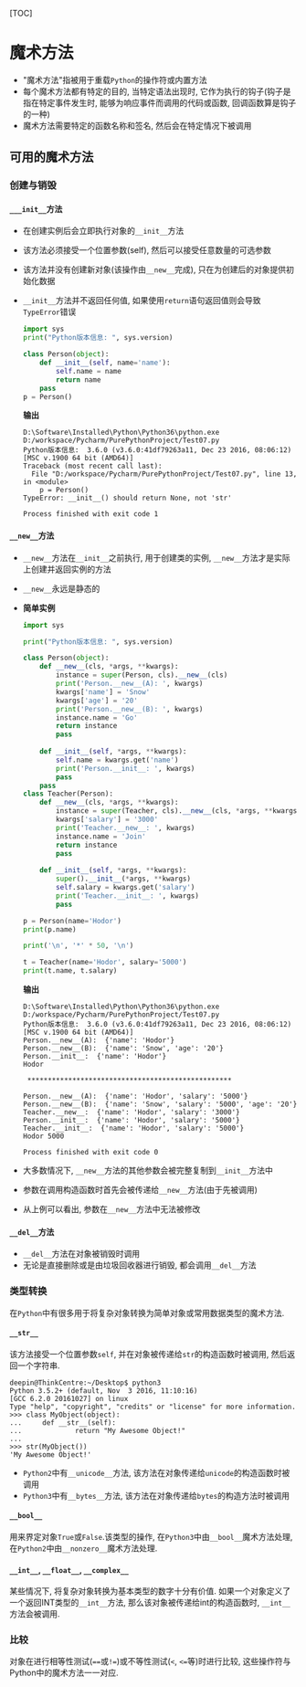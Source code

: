 [TOC]

# 魔术方法

- "魔术方法"指被用于重载`Python`的操作符或内置方法
- 每个魔术方法都有特定的目的, 当特定语法出现时, 它作为执行的钩子(钩子是指在特定事件发生时, 能够为响应事件而调用的代码或函数, 回调函数算是钩子的一种)
- 魔术方法需要特定的函数名称和签名, 然后会在特定情况下被调用

## 可用的魔术方法

### 创建与销毁

#### `___init__`方法

- 在创建实例后会立即执行对象的`__init__`方法

- 该方法必须接受一个位置参数(self), 然后可以接受任意数量的可选参数

- 该方法并没有创建新对象(该操作由`__new__`完成), 只在为创建后的对象提供初始化数据

- `__init__`方法并不返回任何值, 如果使用`return`语句返回值则会导致`TypeError`错误

  ```python
  import sys
  print("Python版本信息: ", sys.version)

  class Person(object):
      def __init__(self, name='name'):
          self.name = name
          return name
      pass
  p = Person()
  ```

  **输出**

  ```shell
  D:\Software\Installed\Python\Python36\python.exe D:/workspace/Pycharm/PurePythonProject/Test07.py
  Python版本信息:  3.6.0 (v3.6.0:41df79263a11, Dec 23 2016, 08:06:12) [MSC v.1900 64 bit (AMD64)]
  Traceback (most recent call last):
    File "D:/workspace/Pycharm/PurePythonProject/Test07.py", line 13, in <module>
      p = Person()
  TypeError: __init__() should return None, not 'str'

  Process finished with exit code 1
  ```

#### `__new__`方法

- `__new__`方法在`__init__`之前执行, 用于创建类的实例, `__new__`方法才是实际上创建并返回实例的方法

- `__new__`永远是静态的

- **简单实例**

  ```python
  import sys

  print("Python版本信息: ", sys.version)

  class Person(object):
      def __new__(cls, *args, **kwargs):
          instance = super(Person, cls).__new__(cls)
          print('Person.__new__(A): ', kwargs)
          kwargs['name'] = 'Snow'
          kwargs['age'] = '20'
          print('Person.__new__(B): ', kwargs)
          instance.name = 'Go'
          return instance
          pass
          
      def __init__(self, *args, **kwargs):
          self.name = kwargs.get('name')
          print('Person.__init__: ', kwargs)
          pass
      pass
  class Teacher(Person):
      def __new__(cls, *args, **kwargs):
          instance = super(Teacher, cls).__new__(cls, *args, **kwargs)
          kwargs['salary'] = '3000'
          print('Teacher.__new__: ', kwargs)
          instance.name = 'Join'
          return instance
          pass
    
      def __init__(self, *args, **kwargs):
          super().__init__(*args, **kwargs)
          self.salary = kwargs.get('salary')
          print('Teacher.__init__: ', kwargs)
          pass

  p = Person(name='Hodor')
  print(p.name)

  print('\n', '*' * 50, '\n')

  t = Teacher(name='Hodor', salary='5000')
  print(t.name, t.salary)
  ```

  **输出**

  ```shell
  D:\Software\Installed\Python\Python36\python.exe D:/workspace/Pycharm/PurePythonProject/Test07.py
  Python版本信息:  3.6.0 (v3.6.0:41df79263a11, Dec 23 2016, 08:06:12) [MSC v.1900 64 bit (AMD64)]
  Person.__new__(A):  {'name': 'Hodor'}
  Person.__new__(B):  {'name': 'Snow', 'age': '20'}
  Person.__init__:  {'name': 'Hodor'}
  Hodor

   ************************************************** 

  Person.__new__(A):  {'name': 'Hodor', 'salary': '5000'}
  Person.__new__(B):  {'name': 'Snow', 'salary': '5000', 'age': '20'}
  Teacher.__new__:  {'name': 'Hodor', 'salary': '3000'}
  Person.__init__:  {'name': 'Hodor', 'salary': '5000'}
  Teacher.__init__:  {'name': 'Hodor', 'salary': '5000'}
  Hodor 5000

  Process finished with exit code 0
  ```

- 大多数情况下, `__new__`方法的其他参数会被完整复制到`__init__`方法中

- 参数在调用构造函数时首先会被传递给`__new__`方法(由于先被调用)

- 从上例可以看出, 参数在`__new__`方法中无法被修改

#### `__del__`方法

- `__del__`方法在对象被销毁时调用
- 无论是直接删除或是由垃圾回收器进行销毁, 都会调用`__del__`方法

### 类型转换

在`Python`中有很多用于将复杂对象转换为简单对象或常用数据类型的魔术方法.

#### `__str__`

该方法接受一个位置参数`self`, 并在对象被传递给`str`的构造函数时被调用, 然后返回一个字符串.

```shell
deepin@ThinkCentre:~/Desktop$ python3
Python 3.5.2+ (default, Nov  3 2016, 11:10:16) 
[GCC 6.2.0 20161027] on linux
Type "help", "copyright", "credits" or "license" for more information.
>>> class MyObject(object):
...     def __str__(self):
...             return "My Awesome Object!"
... 
>>> str(MyObject())
'My Awesome Object!'
```

-   `Python2`中有`__unicode__`方法, 该方法在对象传递给`unicode`的构造函数时被调用
-   `Python3`中有`__bytes__`方法, 该方法在对象传递给`bytes`的构造方法时被调用

#### `__bool__`

用来界定对象`True`或`False`.该类型的操作, 在`Python3`中由`__bool__`魔术方法处理, 在`Python2`中由`__nonzero__`魔术方法处理.

#### `__int__`, `__float__`, `__complex__`

某些情况下, 将复杂对象转换为基本类型的数字十分有价值. 如果一个对象定义了一个返回INT类型的`__int__`方法, 那么该对象被传递给int的构造函数时, `__int__`方法会被调用.

### 比较

对象在进行相等性测试(`==`或`!=`)或不等性测试(`<`, `<=`等)时进行比较, 这些操作符与Python中的魔术方法一一对应.

